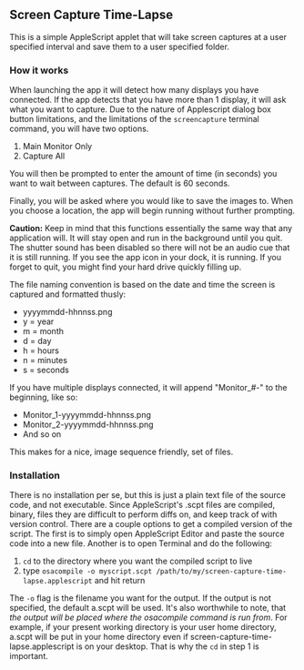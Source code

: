 Screen Capture Time-Lapse
-------------------------

This is a simple AppleScript applet that will take screen captures at a user specified interval and save them to a user specified folder.



### How it works

When launching the app it will detect how many displays you have connected. If the app detects that you have more than 1 display, it will ask what you want to capture. Due to the nature of Applescript dialog box button limitations, and the limitations of the `screencapture` terminal command, you will have two options.

1. Main Monitor Only
2. Capture All

You will then be prompted to enter the amount of time (in seconds) you want to wait between captures. The default is 60 seconds.

Finally, you will be asked where you would like to save the images to. When you choose a location, the app will begin running without further prompting.

__Caution:__ Keep in mind that this functions essentially the same way that any application will. It will stay open and run in the background until you quit. The shutter sound has been disabled so there will not be an audio cue that it is still running. If you see the app icon in your dock, it is running. If you forget to quit, you might find your hard drive quickly filling up.

The file naming convention is based on the date and time the screen is captured and formatted thusly:

* yyyymmdd-hhnnss.png
* y = year
* m = month
* d = day
* h = hours
* n = minutes
* s = seconds

If you have multiple displays connected, it will append "Monitor_#-" to the beginning, like so:

* Monitor_1-yyyymmdd-hhnnss.png
* Monitor_2-yyyymmdd-hhnnss.png
* And so on

This makes for a nice, image sequence friendly, set of files.



### Installation

There is no installation per se, but this is just a plain text file of the source code, and not executable. Since AppleScript's .scpt files are compiled, binary, files they are difficult to perform diffs on, and keep track of with version control. There are a couple options to get a compiled version of the script. The first is to simply open AppleScript Editor and paste the source code into a new file. Another is to open Terminal and do the following:

1. `cd` to the directory where you want the compiled script to live
2. type `osacompile -o myscript.scpt /path/to/my/screen-capture-time-lapse.applescript` and hit return

The `-o` flag is the filename you want for the output. If the output is not specified, the default a.scpt will be used. It's also worthwhile to note, that *the output will be placed where the osacompile command is run from*. For example, if your present working directory is your user home directory, a.scpt will be put in your home directory even if screen-capture-time-lapse.applescript is on your desktop. That is why the `cd` in step 1 is important.